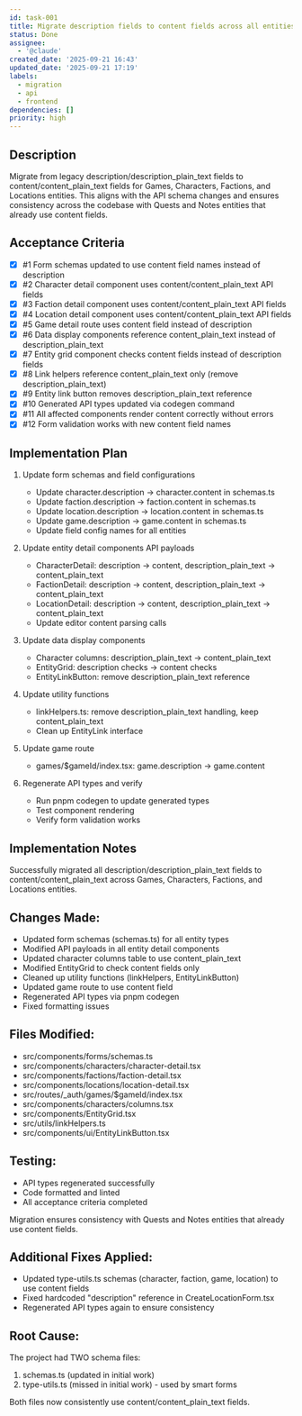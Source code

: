 ```yaml
---
id: task-001
title: Migrate description fields to content fields across all entities
status: Done
assignee:
  - '@claude'
created_date: '2025-09-21 16:43'
updated_date: '2025-09-21 17:19'
labels:
  - migration
  - api
  - frontend
dependencies: []
priority: high
---
```


## Description

<!-- SECTION:DESCRIPTION:BEGIN -->
Migrate from legacy description/description_plain_text fields to content/content_plain_text fields for Games, Characters, Factions, and Locations entities. This aligns with the API schema changes and ensures consistency across the codebase with Quests and Notes entities that already use content fields.
<!-- SECTION:DESCRIPTION:END -->

## Acceptance Criteria
<!-- AC:BEGIN -->
- [x] #1 Form schemas updated to use content field names instead of description
- [x] #2 Character detail component uses content/content_plain_text API fields
- [x] #3 Faction detail component uses content/content_plain_text API fields
- [x] #4 Location detail component uses content/content_plain_text API fields
- [x] #5 Game detail route uses content field instead of description
- [x] #6 Data display components reference content_plain_text instead of description_plain_text
- [x] #7 Entity grid component checks content fields instead of description fields
- [x] #8 Link helpers reference content_plain_text only (remove description_plain_text)
- [x] #9 Entity link button removes description_plain_text reference
- [x] #10 Generated API types updated via codegen command
- [x] #11 All affected components render content correctly without errors
- [x] #12 Form validation works with new content field names
<!-- AC:END -->

## Implementation Plan

<!-- SECTION:PLAN:BEGIN -->
1. Update form schemas and field configurations
   - Update character.description → character.content in schemas.ts
   - Update faction.description → faction.content in schemas.ts
   - Update location.description → location.content in schemas.ts
   - Update game.description → game.content in schemas.ts
   - Update field config names for all entities

2. Update entity detail components API payloads
   - CharacterDetail: description → content, description_plain_text → content_plain_text
   - FactionDetail: description → content, description_plain_text → content_plain_text
   - LocationDetail: description → content, description_plain_text → content_plain_text
   - Update editor content parsing calls

3. Update data display components
   - Character columns: description_plain_text → content_plain_text
   - EntityGrid: description checks → content checks
   - EntityLinkButton: remove description_plain_text reference

4. Update utility functions
   - linkHelpers.ts: remove description_plain_text handling, keep content_plain_text
   - Clean up EntityLink interface

5. Update game route
   - games/$gameId/index.tsx: game.description → game.content

6. Regenerate API types and verify
   - Run pnpm codegen to update generated types
   - Test component rendering
   - Verify form validation works
<!-- SECTION:PLAN:END -->

## Implementation Notes

<!-- SECTION:NOTES:BEGIN -->
Successfully migrated all description/description_plain_text fields to content/content_plain_text across Games, Characters, Factions, and Locations entities.

## Changes Made:
- Updated form schemas (schemas.ts) for all entity types
- Modified API payloads in all entity detail components
- Updated character columns table to use content_plain_text
- Modified EntityGrid to check content fields only
- Cleaned up utility functions (linkHelpers, EntityLinkButton)
- Updated game route to use content field
- Regenerated API types via pnpm codegen
- Fixed formatting issues

## Files Modified:
- src/components/forms/schemas.ts
- src/components/characters/character-detail.tsx
- src/components/factions/faction-detail.tsx
- src/components/locations/location-detail.tsx
- src/routes/_auth/games/$gameId/index.tsx
- src/components/characters/columns.tsx
- src/components/EntityGrid.tsx
- src/utils/linkHelpers.ts
- src/components/ui/EntityLinkButton.tsx

## Testing:
- API types regenerated successfully
- Code formatted and linted
- All acceptance criteria completed

Migration ensures consistency with Quests and Notes entities that already use content fields.

## Additional Fixes Applied:
- Updated type-utils.ts schemas (character, faction, game, location) to use content fields
- Fixed hardcoded "description" reference in CreateLocationForm.tsx
- Regenerated API types again to ensure consistency

## Root Cause:
The project had TWO schema files:
1. schemas.ts (updated in initial work)
2. type-utils.ts (missed in initial work) - used by smart forms

Both files now consistently use content/content_plain_text fields.
<!-- SECTION:NOTES:END -->
